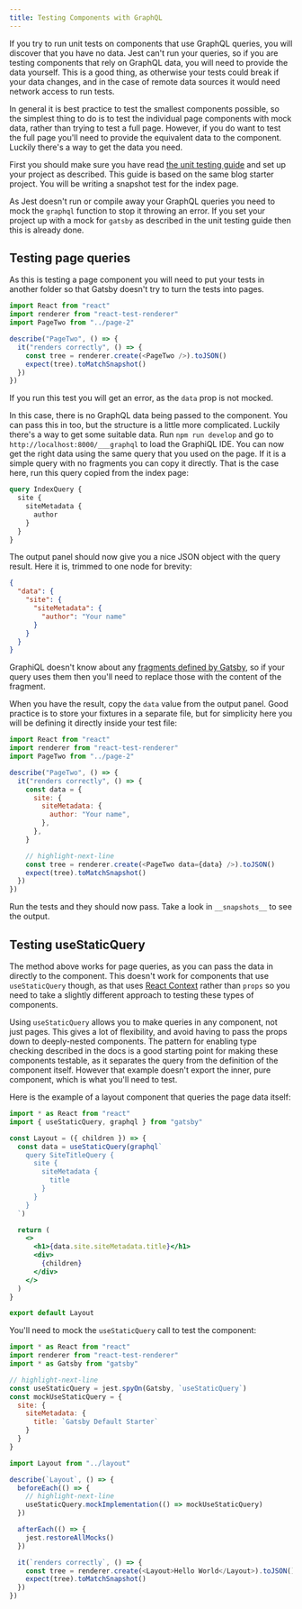 ```yaml
---
title: Testing Components with GraphQL
---
```


If you try to run unit tests on components that use GraphQL queries, you will discover that you have no data. Jest can't run your queries, so if you are testing components that rely on GraphQL data, you will need to provide the data yourself. This is a good thing, as otherwise your tests could break if your data changes, and in the case of remote data sources it would need network access to run tests.

In general it is best practice to test the smallest components possible, so the simplest thing to do is to test the individual page components with mock data, rather than trying to test a full page. However, if you do want to test the full page you'll need to provide the equivalent data to the component. Luckily there's a way to get the data you need.

First you should make sure you have read [the unit testing guide](/docs/how-to/testing/unit-testing/) and set up your project as described. This guide is based on the same blog starter project. You will be writing a snapshot test for the index page.

As Jest doesn't run or compile away your GraphQL queries you need to mock the `graphql` function to stop it throwing an error. If you set your project up with a mock for `gatsby` as described in the unit testing guide then this is already done.

## Testing page queries

As this is testing a page component you will need to put your tests in another folder so that Gatsby doesn't try to turn the tests into pages.

```js:title=src/pages/__tests__/index.js
import React from "react"
import renderer from "react-test-renderer"
import PageTwo from "../page-2"

describe("PageTwo", () => {
  it("renders correctly", () => {
    const tree = renderer.create(<PageTwo />).toJSON()
    expect(tree).toMatchSnapshot()
  })
})
```

If you run this test you will get an error, as the `data` prop is not mocked.

In this case, there is no GraphQL data being passed to the component. You can pass this in too, but the structure is a little more complicated. Luckily there's a way to get some suitable data. Run `npm run develop` and go to `http://localhost:8000/___graphql` to load the GraphiQL IDE. You can now get the right data using the same query that you used on the page. If it is a simple query with no fragments you can copy it directly. That is the case here, run this query copied from the index page:

```graphql
query IndexQuery {
  site {
    siteMetadata {
      author
    }
  }
}
```

The output panel should now give you a nice JSON object with the query result. Here it is, trimmed to one node for brevity:

```json
{
  "data": {
    "site": {
      "siteMetadata": {
        "author": "Your name"
      }
    }
  }
}
```

GraphiQL doesn't know about any [fragments defined by Gatsby](/docs/reference/graphql-data-layer/using-graphql-fragments/), so if your query uses them then you'll need to replace those with the content of the fragment.

When you have the result, copy the `data` value from the output panel. Good practice is to store your fixtures in a separate file, but for simplicity here you will be defining it directly inside your test file:

```js:title=src/pages/__tests__/index.js
import React from "react"
import renderer from "react-test-renderer"
import PageTwo from "../page-2"

describe("PageTwo", () => {
  it("renders correctly", () => {
    const data = {
      site: {
        siteMetadata: {
          author: "Your name",
        },
      },
    }

    // highlight-next-line
    const tree = renderer.create(<PageTwo data={data} />).toJSON()
    expect(tree).toMatchSnapshot()
  })
})
```

Run the tests and they should now pass. Take a look in `__snapshots__` to see the output.

## Testing useStaticQuery

The method above works for page queries, as you can pass the data in directly to the component. This doesn't work for components that use `useStaticQuery` though, as that uses [React Context](https://reactjs.org/docs/context.html) rather than `props` so you need to take a slightly different approach to testing these types of components.

Using `useStaticQuery` allows you to make queries in any component, not just pages. This gives a lot of flexibility, and avoid having to pass the props down to deeply-nested components. The pattern for enabling type checking described in the docs is a good starting point for making these components testable, as it separates the query from the definition of the component itself. However that example doesn't export the inner, pure component, which is what you'll need to test.

Here is the example of a layout component that queries the page data itself:

```jsx:title=src/components/layout.jsx
import * as React from "react"
import { useStaticQuery, graphql } from "gatsby"

const Layout = ({ children }) => {
  const data = useStaticQuery(graphql`
    query SiteTitleQuery {
      site {
        siteMetadata {
          title
        }
      }
    }
  `)

  return (
    <>
      <h1>{data.site.siteMetadata.title}</h1>
      <div>
        {children}
      </div>
    </>
  )
}

export default Layout
```

You'll need to mock the `useStaticQuery` call to test the component:

```js:title=src/components/__tests__/layout.js
import * as React from "react"
import renderer from "react-test-renderer"
import * as Gatsby from "gatsby"

// highlight-next-line
const useStaticQuery = jest.spyOn(Gatsby, `useStaticQuery`)
const mockUseStaticQuery = {
  site: {
    siteMetadata: {
      title: `Gatsby Default Starter`
    }
  }
}

import Layout from "../layout"

describe(`Layout`, () => {
  beforeEach(() => {
    // highlight-next-line
    useStaticQuery.mockImplementation(() => mockUseStaticQuery)
  })

  afterEach(() => {
    jest.restoreAllMocks()
  })

  it(`renders correctly`, () => {
    const tree = renderer.create(<Layout>Hello World</Layout>).toJSON()
    expect(tree).toMatchSnapshot()
  })
})
```
